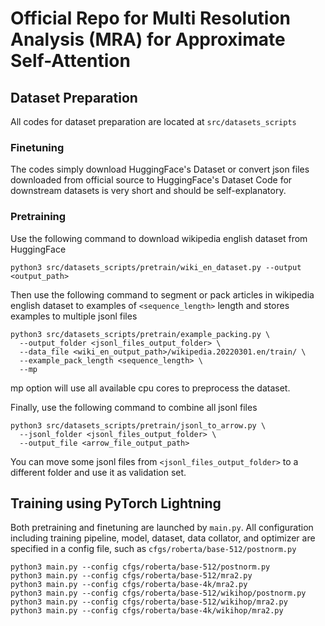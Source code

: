 # Official Repo for Multi Resolution Analysis (MRA) for Approximate Self-Attention

## Dataset Preparation
All codes for dataset preparation are located at `src/datasets_scripts`

### Finetuning
The codes simply download HuggingFace's Dataset or convert json files downloaded from official source to HuggingFace's Dataset
Code for downstream datasets is very short and should be self-explanatory.

### Pretraining
Use the following command to download wikipedia english dataset from HuggingFace
```
python3 src/datasets_scripts/pretrain/wiki_en_dataset.py --output <output_path>
```

Then use the following command to segment or pack articles in wikipedia english dataset to examples of `<sequence_length>` length and stores examples to multiple jsonl files
```
python3 src/datasets_scripts/pretrain/example_packing.py \
  --output_folder <jsonl_files_output_folder> \
  --data_file <wiki_en_output_path>/wikipedia.20220301.en/train/ \
  --example_pack_length <sequence_length> \
  --mp
```
mp option will use all available cpu cores to preprocess the dataset.

Finally, use the following command to combine all jsonl files
```
python3 src/datasets_scripts/pretrain/jsonl_to_arrow.py \
  --jsonl_folder <jsonl_files_output_folder> \
  --output_file <arrow_file_output_path>
```
You can move some jsonl files from `<jsonl_files_output_folder>` to a different folder and use it as validation set.

## Training using PyTorch Lightning
Both pretraining and finetuning are launched by `main.py`. All configuration including training pipeline, model, dataset, data collator, and optimizer are specified in a config file, such as `cfgs/roberta/base-512/postnorm.py`
```
python3 main.py --config cfgs/roberta/base-512/postnorm.py
python3 main.py --config cfgs/roberta/base-512/mra2.py
python3 main.py --config cfgs/roberta/base-4k/mra2.py
python3 main.py --config cfgs/roberta/base-512/wikihop/postnorm.py
python3 main.py --config cfgs/roberta/base-512/wikihop/mra2.py
python3 main.py --config cfgs/roberta/base-4k/wikihop/mra2.py
```
